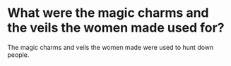 # What were the magic charms and the veils the women made used for?

The magic charms and veils the women made were used to hunt down people.
